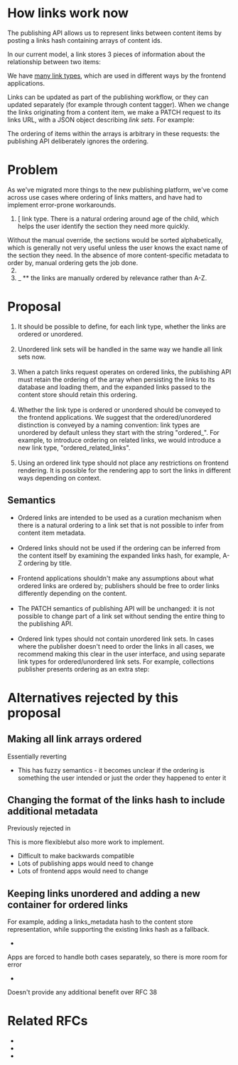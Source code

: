 # How links work now

The publishing API allows us to represent links between content items by posting a links hash containing arrays of content ids.

In our current model, a link stores 3 pieces of information about the relationship between two items:

We have [many link types](https://gist.github.com/MatMoore/e047a2807807c960e1f7c5fc3a7e34e3), which are used in different ways by the frontend applications.

Links can be updated as part of the publishing workflow, or they can updated separately (for example through content tagger). When we change the links originating from a content item, we make a PATCH request to its links URL, with a JSON object describing&nbsp;_link sets_.&nbsp;For example:

The ordering of items within the arrays is arbitrary in these requests: the publishing API deliberately ignores the ordering.

# Problem

As we've migrated more things to the new publishing platform, we've come across use cases where ordering of links matters, and have had to implement error-prone workarounds.

1. [ link type. There is a natural ordering around age of the child, which helps the user identify the section they need more quickly.  
  
Without the manual override, the sections would be sorted alphabetically, which is generally not very useful unless the user knows the exact name of the section they need. In the absence of more content-specific metadata to order by, manual ordering gets the job done.  
&nbsp;
2. &nbsp;  
&nbsp;
3. _ **&nbsp;the links are manually ordered by relevance rather than A-Z.

# Proposal&nbsp;

1. It should be possible to define, for each link type, whether the links are ordered or unordered.  
&nbsp;
2. Unordered link sets will be handled in the same way we handle all link sets now.  
&nbsp;
3. When a patch links request operates on ordered links, the publishing API must retain the ordering of the array when persisting the links to its database and loading them, and the expanded links passed to the content store should retain this ordering.  
&nbsp;
4. Whether the link type is ordered or unordered should be conveyed to the frontend applications. We suggest that the ordered/unordered distinction is conveyed by a naming convention: link types are unordered by default unless they start with the string "ordered\_". For example, to introduce ordering on related links, we would introduce a new link type, "ordered\_related\_links".  
&nbsp;
5. Using an ordered link type should not place any restrictions on frontend rendering. It is possible for the rendering app to sort the links in different ways depending on context.

## Semantics

- Ordered links are intended to be used as a curation mechanism when there is a natural ordering to a link set that is not possible to infer from content item metadata.  
&nbsp;
- Ordered links should not be used if the ordering can be inferred from the content itself by examining the expanded links hash, for example, A-Z ordering by title.  
&nbsp;
- Frontend applications shouldn't make any assumptions about what ordered links are ordered by; publishers should be free to order links differently depending on the content.  
&nbsp;
- The PATCH semantics of publishing API will be unchanged: it is not possible to change part of a link set without sending the entire thing to the publishing API.  
&nbsp;
- Ordered link types should not contain unordered link sets. In cases where the publisher doesn't need to order the links in all cases, we recommend making this clear in the user interface, and using separate link types for ordered/unordered link sets. For example, collections publisher presents ordering as an extra step:

# Alternatives rejected by this proposal

## Making all link arrays ordered

Essentially reverting&nbsp;

- This has fuzzy semantics - it becomes unclear if the ordering is something the user intended or just the order they happened to enter it

## Changing the format of the links hash to include additional metadata

Previously rejected in&nbsp;

This is more flexiblebut also more work to implement.&nbsp;

- Difficult to make backwards compatible
- Lots of publishing apps would need to change
- Lots of frontend apps would need to change

## Keeping links unordered and adding a new container for ordered links

For example, adding a links\_metadata hash to the content store representation, while supporting the existing links hash as a fallback.

- 

Apps are forced to handle both cases separately, so there is more room for error

- 

Doesn't provide any additional benefit over RFC 38

# Related RFCs

- 
- 
- 

